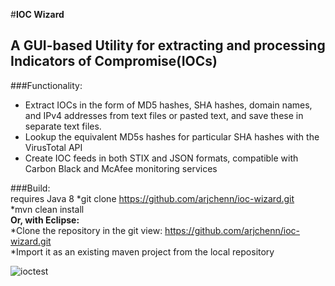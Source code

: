 #**IOC Wizard**
## A GUI-based Utility for extracting and processing Indicators of Compromise(IOCs)
###Functionality:
*	Extract IOCs in the form of MD5 hashes, SHA hashes, domain names, and IPv4 addresses from text files or pasted text, and save these in separate text files.
*	Lookup the equivalent MD5s hashes for particular SHA hashes with the VirusTotal API
*	Create IOC feeds in both STIX and JSON formats, compatible with Carbon Black and McAfee monitoring services

###Build:  
requires Java 8
	*git clone https://github.com/arjchenn/ioc-wizard.git  
	*mvn clean install  
	**Or, with Eclipse:**  
		*Clone the repository in the git view: https://github.com/arjchenn/ioc-wizard.git  
		*Import it as an existing maven project from the local repository  
	

![ioctest](https://cloud.githubusercontent.com/assets/23390502/20253102/40c69558-a9f6-11e6-8262-42beb4200b6f.JPG)
